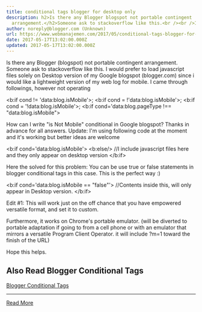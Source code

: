 ```yaml
---
title: conditional tags blogger for desktop only
description: h2>Is there any Blogger blogspot not portable contingent
  arrangement.</h2>Someone ask to stackoverflow like this.<br /><br />I would
author: noreply@blogger.com (Unknown)
url: https://www.webmanajemen.com/2017/05/conditional-tags-blogger-for-desktop.html
date: 2017-05-17T13:02:00.000Z
updated: 2017-05-17T13:02:00.000Z
---
```


Is there any Blogger (blogspot) not portable contingent arrangement.
Someone ask to stackoverflow like this.
I would prefer to load javascript files solely on Desktop version of my
Google blogspot (blogger.com) since i would like a lightweight version of
my web log for mobile.
I came through followings, however not operating

<b:if cond != 'data:blog.isMobile'>;
<b:if cond = !'data:blog.isMobile'>;
<b:if cond = '!data:blog.isMobile'>;
<b:if cond='data:blog.pageType !== "data:blog.isMobile">

How can I write "is Not Mobile" conditional in Google blogspot? Thanks in
advance for all answers.
Update: I'm using following code at the moment and it's working but better
ideas are welcome

<b:if cond='data:blog.isMobile'>
<b:else/>
    //I include javascript files here and they only appear on desktop version
</b:if>

Here the solved for this problem:
You can be use true or false statements in blogger
conditional tags in this case. This is the perfect way :)

<b:if cond='data:blog.isMobile == &quot;false&quot;'>
//Contents inside this, will only appear in Desktop version.
</b:if>


 Edit #1:
This will work just on the off chance that you have empowered versatile format, and set it to custom.


Furthermore, it works on Chrome's portable emulator. (will be diverted to portable adaptation if going to from a cell phone or with an emulator that mirrors a versatile Program Client Operator. it will include ?m=1 toward the finish of the URL)

Hope this helps.

## Also Read Blogger Conditional Tags
[Blogger Conditional Tags](/2021/12/18/blogger-conditional-tags.md)<hr/> <a href="https://www.webmanajemen.com/2017/05/conditional-tags-blogger-for-desktop.html" rel="follow" class="button" id="read-more">Read More</a>